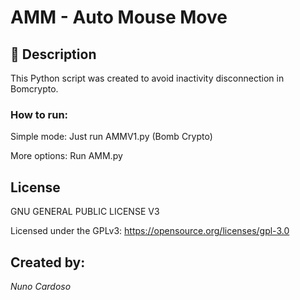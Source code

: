 # AMM - Auto Mouse Move



## 🧾 Description



 This Python script was created to avoid inactivity disconnection in Bomcrypto.

### How to run:



Simple mode: Just run AMMV1.py (Bomb Crypto)

More options: Run AMM.py

## License


GNU GENERAL PUBLIC LICENSE V3 

Licensed under the GPLv3: https://opensource.org/licenses/gpl-3.0

## Created by:



_Nuno Cardoso_
